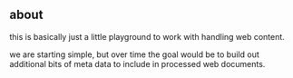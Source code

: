 ## about
this is basically just a little playground to work with handling web content.

we are starting simple, but over time the goal would be to build out additional bits of meta data to include in processed web documents.